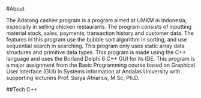 #About

The Adatong cashier program is a program aimed at UMKM in Indonesia,
especially in selling chicken restaurants. The program consists of inputting material stock, sales, payments,
transaction history and customer data. The features in this program use the bubble sort algorithm in sorting, 
and use sequential search in searching. This program only uses static array data structures and primitive data types. 
This program is made using the C++ language and uses the Borland Delphi 6 C++ GUI for its IDE. This program is 
a major assignment from the Basic Programming course based on Graphical User Interface (GUI) in Systems information 
at Andalas University with supporting lecturers Prof. Surya Afnarius, M.Sc, Ph.D.

##Tech
C++
